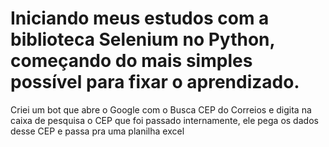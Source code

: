 # Iniciando meus estudos com a biblioteca Selenium no Python, começando do mais simples possível para fixar o aprendizado.
Criei um bot que abre o Google com o Busca CEP do Correios e digita na caixa de pesquisa o CEP que foi passado internamente, ele pega os dados desse CEP e passa pra uma planilha excel

